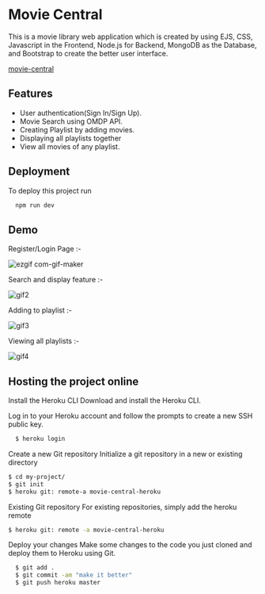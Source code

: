 
# Movie Central

This is a movie library web application which is created by using EJS, CSS, Javascript in the Frontend, Node.js for Backend, MongoDB as the Database, and Bootstrap to create the better user interface.

[movie-central](https://movie-central-heroku.herokuapp.com)

## Features

- User authentication(Sign In/Sign Up).
- Movie Search using OMDP API.
- Creating Playlist by adding movies.
- Displaying all playlists together
- View all movies of any playlist.


## Deployment

To deploy this project run

```bash
  npm run dev
```


## Demo

Register/Login Page :-

![ezgif com-gif-maker](https://user-images.githubusercontent.com/61447812/174406670-904cb2dd-8d83-47e8-85f1-922210fa1add.gif)

Search and display feature :-

![gif2](https://user-images.githubusercontent.com/61447812/174407840-546817f8-1096-4e01-8ffb-5badbf234640.gif)

Adding to playlist :-

![gif3](https://user-images.githubusercontent.com/61447812/174407708-95016f38-9ef0-44d5-a40f-ae6ab026b276.gif)

Viewing all playlists :-

![gif4](https://user-images.githubusercontent.com/61447812/174407812-d16f1b4c-25f4-4339-8b04-47ce25419cd4.gif)

## Hosting the project online

Install the Heroku CLI
Download and install the Heroku CLI.

Log in to your Heroku account and follow the prompts to create a new SSH public key.

```bash
  $ heroku login
```

Create a new Git repository
Initialize a git repository in a new or existing directory

```bash
$ cd my-project/
$ git init
$ heroku git: remote-a movie-central-heroku
```

Existing Git repository
For existing repositories, simply add the heroku remote
```bash
$ heroku git: remote -a movie-central-heroku
```

Deploy your changes
Make some changes to the code you just cloned and deploy them to Heroku using Git.

```bash
  $ git add .
  $ git commit -am "make it better"
  $ git push heroku master
```

